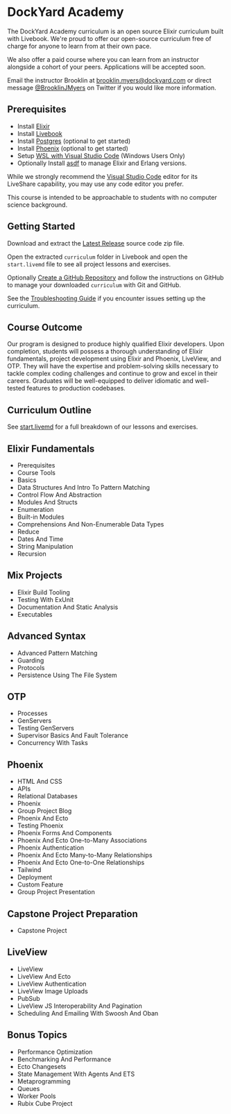 # DockYard Academy

The DockYard Academy curriculum is an open source Elixir curriculum built with Livebook.
We're proud to offer our open-source curriculum free of charge for anyone to learn from at their own pace.

We also offer a paid course where you can learn from an instructor alongside a cohort of your peers. Applications will be accepted soon.

Email the instructor Brooklin at brooklin.myers@dockyard.com or direct message [@BrooklinJMyers](https://twitter.com/BrooklinJMyers) on Twitter if you would like more information.

## Prerequisites

- Install [Elixir](https://elixir-lang.org/install.html)
- Install [Livebook](https://github.com/livebook-dev/livebook)
- Install [Postgres](https://www.postgresql.org/download/) (optional to get started)
- Install [Phoenix](https://hexdocs.pm/phoenix/installation.html) (optional to get started)
- Setup [WSL with Visual Studio Code](https://code.visualstudio.com/docs/remote/wsl) (Windows Users Only)
- Optionally Install [asdf](https://asdf-vm.com/guide/getting-started.html) to manage Elixir and Erlang versions.

While we strongly recommend the [Visual Studio Code](https://code.visualstudio.com/) editor for its LiveShare capability, you may use any code editor you prefer.

This course is intended to be approachable to students with no computer science background.

## Getting Started

Download and extract the [Latest Release](https://github.com/DockYard-Academy/curriculum/releases) source code zip file.

Open the extracted `curriculum` folder in Livebook and open the `start.livemd` file to see all project lessons and exercises.

Optionally [Create a GitHub Repository](https://github.com/new) and follow the instructions on GitHub to manage your downloaded `curriculum` with Git and GitHub.

See the [Troubleshooting Guide](https://github.com/DockYard-Academy/curriculum/wiki/Troubleshooting) if you encounter issues setting up the curriculum.

## Course Outcome

Our program is designed to produce highly qualified Elixir developers. Upon completion, students will possess a thorough understanding of Elixir fundamentals, project development using Elixir and Phoenix, LiveView, and OTP. They will have the expertise and problem-solving skills necessary to tackle complex coding challenges and continue to grow and excel in their careers. Graduates will be well-equipped to deliver idiomatic and well-tested features to production codebases.

## Curriculum Outline

See [start.livemd](https://github.com/DockYard-Academy/curriculum/blob/main/start.livemd) for a full breakdown of our lessons and exercises.

<!-- course-outline-start -->

## Elixir Fundamentals

- Prerequisites
- Course Tools
- Basics
- Data Structures And Intro To Pattern Matching
- Control Flow And Abstraction
- Modules And Structs
- Enumeration
- Built-in Modules
- Comprehensions And Non-Enumerable Data Types
- Reduce
- Dates And Time
- String Manipulation
- Recursion

## Mix Projects

- Elixir Build Tooling
- Testing With ExUnit
- Documentation And Static Analysis
- Executables

## Advanced Syntax

- Advanced Pattern Matching
- Guarding
- Protocols
- Persistence Using The File System

## OTP

- Processes
- GenServers
- Testing GenServers
- Supervisor Basics And Fault Tolerance
- Concurrency With Tasks

## Phoenix

- HTML And CSS
- APIs
- Relational Databases
- Phoenix
- Group Project Blog
- Phoenix And Ecto
- Testing Phoenix
- Phoenix Forms And Components
- Phoenix And Ecto One-to-Many Associations
- Phoenix Authentication
- Phoenix And Ecto Many-to-Many Relationships
- Phoenix And Ecto One-to-One Relationships
- Tailwind
- Deployment
- Custom Feature
- Group Project Presentation

## Capstone Project Preparation

- Capstone Project

## LiveView

- LiveView
- LiveView And Ecto
- LiveView Authentication
- LiveView Image Uploads
- PubSub
- LiveView JS Interoperability And Pagination
- Scheduling And Emailing With Swoosh And Oban

## Bonus Topics

- Performance Optimization
- Benchmarking And Performance
- Ecto Changesets
- State Management With Agents And ETS
- Metaprogramming
- Queues
- Worker Pools
- Rubix Cube Project

<!-- course-outline-end -->
